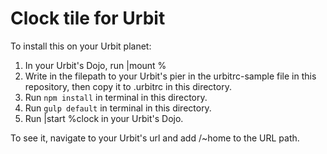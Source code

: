 # Clock tile for Urbit

To install this on your Urbit planet:
1. In your Urbit's Dojo, run |mount %
2. Write in the filepath to your Urbit's pier in the urbitrc-sample file in this repository, then copy it to .urbitrc in this directory.
3. Run `npm install` in terminal in this directory.
4. Run `gulp default` in terminal in this directory.
5. Run |start %clock in your Urbit's Dojo.

To see it, navigate to your Urbit's url and add /~home to the URL path.

